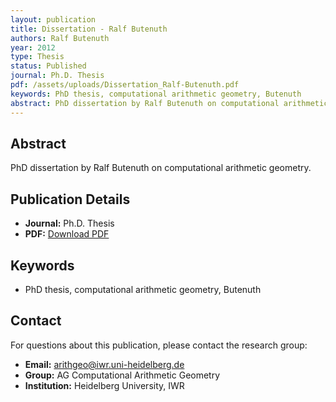 ```yaml
---
layout: publication
title: Dissertation - Ralf Butenuth
authors: Ralf Butenuth
year: 2012
type: Thesis
status: Published
journal: Ph.D. Thesis
pdf: /assets/uploads/Dissertation_Ralf-Butenuth.pdf
keywords: PhD thesis, computational arithmetic geometry, Butenuth
abstract: PhD dissertation by Ralf Butenuth on computational arithmetic geometry.
---
```



## Abstract

PhD dissertation by Ralf Butenuth on computational arithmetic geometry.

## Publication Details

- **Journal:** Ph.D. Thesis
- **PDF:** [Download PDF](/assets/uploads/Dissertation_Ralf-Butenuth.pdf)

## Keywords

- PhD thesis, computational arithmetic geometry, Butenuth


## Contact

For questions about this publication, please contact the research group:
- **Email:** arithgeo@iwr.uni-heidelberg.de
- **Group:** AG Computational Arithmetic Geometry
- **Institution:** Heidelberg University, IWR